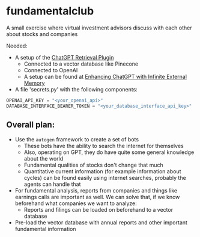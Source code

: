 # fundamentalclub
A small exercise where virtual investment advisors discuss with each other about stocks and companies

Needed:
* A setup of the [ChatGPT Retrieval Plugin](https://github.com/openai/chatgpt-retrieval-plugin#quickstart)
  * Connected to a vector database like Pinecone
  * Connected to OpenAI
  * A setup can be found at [Enhancing ChatGPT with Infinite External Memory](https://betterprogramming.pub/enhancing-chatgpt-with-infinite-external-memory-using-vector-database-and-chatgpt-retrieval-plugin-b6f4ea16ab8)
* A file 'secrets.py' with the following components:

```python
OPENAI_API_KEY = "<your_openai_api>"
DATABASE_INTERFACE_BEARER_TOKEN = "<your_database_interface_api_key>"
```

## Overall plan:

* Use the `autogen` framework to create a set of bots
  * These bots have the ability to search the internet for themselves
  * Also, operating on GPT, they do have quite some general knowledge about the world
  * Fundamental qualities of stocks don't change that much
  * Quantitative current information (for example information about cycles) can be found easily using internet searches, probably the agents can handle that
* For fundamental analysis, reports from companies and things like earnings calls are important as well. We can solve that, if we know beforehand what companies we want to analyze:
  * Reports and filings can be loaded on beforehand to a vector database
* Pre-load the vector database with annual reports and other important fundamental information
